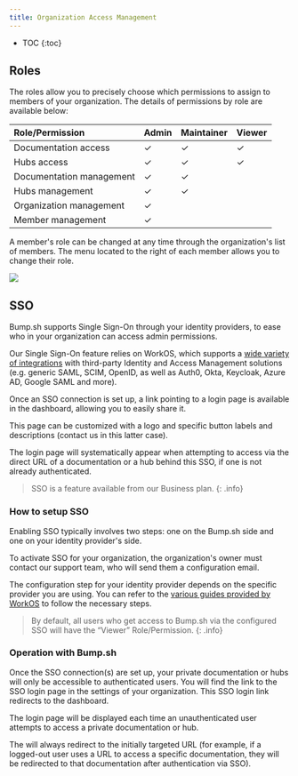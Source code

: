 ```yaml
---
title: Organization Access Management
---
```


- TOC
{:toc}

## Roles

The roles allow you to precisely choose which permissions to assign to members of your organization. The details of permissions by role are available below:

| Role/Permission          | Admin | Maintainer | Viewer |
|:-------------------------|:------|:-----------|:-------|
| Documentation access     | ✓     | ✓          | ✓      |
| Hubs access              | ✓     | ✓          | ✓      |
| Documentation management | ✓     | ✓          |        |
| Hubs management          | ✓     | ✓          |        |
| Organization management  | ✓     |            |        |
| Member management        | ✓     |            |        |

A member's role can be changed at any time through the organization's list of members. The menu located to the right of each member allows you to change their role.

![](/images/help/org-members.png)

## SSO

Bump.sh supports Single Sign-On through your identity providers, to ease who in your organization can access admin permissions.

Our Single Sign-On feature relies on WorkOS, which supports a [wide variety of integrations](https://workos.com/docs/integrations) with third-party Identity and Access Management solutions (e.g. generic SAML, SCIM, OpenID, as well as Auth0, Okta, Keycloak, Azure AD, Google SAML and more).

Once an SSO connection is set up, a link pointing to a login page is available in the dashboard, allowing you to easily share it.

This page can be customized with a logo and specific button labels and descriptions (contact us in this latter case).

The login page will systematically appear when attempting to access via the direct URL of a documentation or a hub behind this SSO, if one is not already authenticated.

> SSO is a feature available from our Business plan.
{: .info}

### How to setup SSO

Enabling SSO typically involves two steps: one on the Bump.sh side and one on your identity provider's side.

To activate SSO for your organization, the organization's owner must contact our support team, who will send them a configuration email.

The configuration step for your identity provider depends on the specific provider you are using. You can refer to the [various guides provided by WorkOS](https://workos.com/docs/integrations) to follow the necessary steps.

> By default, all users who get access to Bump.sh via the configured SSO will have the “Viewer” Role/Permission.
{: .info}

### Operation with Bump.sh

Once the SSO connection(s) are set up, your private documentation or hubs will only be accessible to authenticated users. You will find the link to the SSO login page in the settings of your organization.
This SSO login link redirects to the dashboard. 

The login page will be displayed each time an unauthenticated user attempts to access a private documentation or hub.

The will always redirect to the initially targeted URL (for example, if a logged-out user uses a URL to access a specific documentation, they will be redirected to that documentation after authentication via SSO).